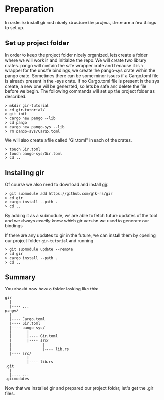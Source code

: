 # Preparation
In order to install gir and nicely structure the project, there are a few things to set up.

## Set up project folder
In order to keep the project folder nicely organized, lets create a folder where we will work in and initialize the repo. We will create two library crates. pango will contain the safe wrapper crate and because it is a wrapper for the unsafe bindings, we create the pango-sys crate within the pango crate. Sometimes there can be some minor issues if a Cargo.toml file is already present in the -sys crate. If no Cargo.toml file is present in the sys create, a new one will be generated, so lets be safe and delete the file before we begin. The following commands will set up the project folder as described. 
```console
> mkdir gir-tutorial
> cd gir-tutorial/
> git init
> cargo new pango --lib
> cd pango
> cargo new pango-sys --lib
> rm pango-sys/Cargo.toml
```
We will also create a file called "Gir.toml" in each of the crates.
```console
> touch Gir.toml
> touch pango-sys/Gir.toml
> cd ..
```

## Installing gir
Of course we also need to download and install [gir].
```console
> git submodule add https://github.com/gtk-rs/gir
> cd gir
> cargo install --path .
> cd ..
```
By adding it as a submodule, we are able to fetch future updates of the tool and we always exactly know which gir version we used to generate our bindings.

If there are any updates to gir in the future, we can install them by opening our project folder `gir-tutorial` and running
```console
> git submodule update --remote
> cd gir
> cargo install --path .
> cd ..
```

## Summary
You should now have a folder looking like this:
```text
gir
  |
  |---- ...
pango/
  |
  |---- Cargo.toml
  |---- Gir.toml
  |---- pango-sys/
  |       |
  |       |---- Gir.toml
  |       |---- src/
  |              |
  |              |---- lib.rs
  |---- src/
          |
          |---- lib.rs
.git
  |
  |---- ...
.gitmodules
```

Now that we installed gir and prepared our project folder, let's get the .gir files.

[gir]: https://github.com/gtk-rs/gir
